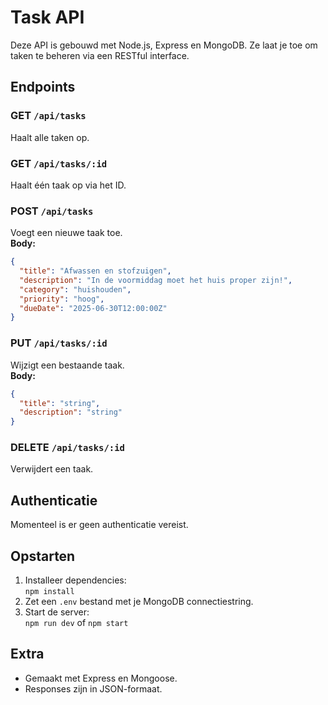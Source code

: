 # Task API

Deze API is gebouwd met Node.js, Express en MongoDB. Ze laat je toe om taken te beheren via een RESTful interface.

## Endpoints

### GET `/api/tasks`

Haalt alle taken op.

### GET `/api/tasks/:id`

Haalt één taak op via het ID.

### POST `/api/tasks`

Voegt een nieuwe taak toe.  
**Body:**  
```json
{
  "title": "Afwassen en stofzuigen",
  "description": "In de voormiddag moet het huis proper zijn!",
  "category": "huishouden",
  "priority": "hoog",
  "dueDate": "2025-06-30T12:00:00Z"
}
```

### PUT `/api/tasks/:id`

Wijzigt een bestaande taak.  
**Body:**

```json
{
  "title": "string",
  "description": "string"
}
```

### DELETE `/api/tasks/:id`

Verwijdert een taak.

## Authenticatie

Momenteel is er geen authenticatie vereist.

## Opstarten

1. Installeer dependencies:  
   `npm install`
2. Zet een `.env` bestand met je MongoDB connectiestring.
3. Start de server:  
   `npm run dev` of `npm start`

## Extra

- Gemaakt met Express en Mongoose.
- Responses zijn in JSON-formaat.
